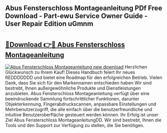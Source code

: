## Abus Fensterschloss Montageanleitung PDf Free Download - Part-ewu Service Owner Guide - User Repair Edition uGmnm

# <h2><a href="http://df8bzu.blite.top/?on=Abus+Fensterschloss+Montageanleitung">🔗Download 👉🔴 Abus Fensterschloss Montageanleitung</a></h2>

[![Abus Fensterschloss Montageanleitung new download](https://i.imgur.com/lujVjoI.png)](http://df8bzu.blite.top/?on=Abus+Fensterschloss+Montageanleitung)
Herzlichen Glückwunsch zu Ihrem Kauf! Dieses Handbuch feiert Ihr neues REDDDDDDD und bietet eine Roadmap für den erfolgreichen Betrieb. Vielen Dank, dass Sie sich für den Markennamen entschieden haben Wir sind bestrebt, Ihnen außergewöhnliche Produkte und Dienstleistungen anzubieten. Abus Fensterschloss Montageanleitung verfügt über eine beeindruckende Sammlung fortschrittlicher Funktionen, darunter Objekterkennung, Fingerabdruckscannen, anpassbare Einstellungen und Mehrbenutzerzugriff, die alle einfach über die benutzerfreundliche und intuitive Benutzeroberfläche gesteuert werden können. Ihr Erfolg ist unser Ziel Abus Fensterschloss MontageanleitungDD. Wir sind bestrebt, Ihnen die Tools und den Support zur Verfügung zu stellen, die Sie benötigen.
